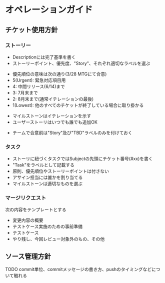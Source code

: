 # オペレーションガイド
## チケット使用方針
### ストーリー
- Descriptionには完了基準を書く
- ストーリーポイント、優先度、"Story"、それぞれ適切なラベルを選ぶ
 * 優先順位の意味は次の通り(3/28 MTGにて合意)
 * 5(Urgent): 緊急対応項目用
 * 4: 中間リリース(6/14)まで
 * 3: 7月末まで
 * 2: 8月末まで(通常イテレーションの最後)
 * 1(Lowest): 他のすべてのチケットが終了している場合に取り掛かる
- マイルストーンはイテレーションを示す
- ユーザーストーリはいつでも誰でも追加OK
 * チームで合意前は"Story"及び"TBD"ラベルのみを付けておく

### タスク
- ストーリに紐づくタスクではSubjectの先頭にチケット番号(#xx)を書く
- "Task"をラベルとして記載する
- 原則、優先順位やストーリーポイントは付さない
- アサイン担当には誰かを割り当てる
- マイルストーンは適切なものを選ぶ

### マージリクエスト
次の内容をテンプレートとする
- 変更内容の概要
- テストケース実施のための事前準備
- テストケース
- やり残し、今回レビュー対象外のもの、その他

## ソース管理方針
TODO commit単位、commitメッセージの書き方、pushのタイミングなどについて触れる
